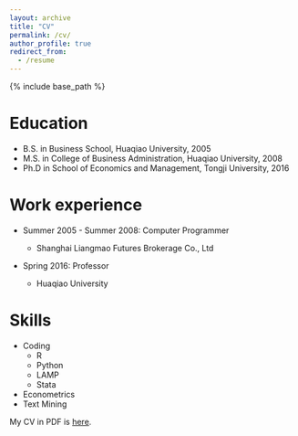 ```yaml
---
layout: archive
title: "CV"
permalink: /cv/
author_profile: true
redirect_from:
  - /resume
---
```


{% include base_path %}

Education
======
* B.S. in Business School, Huaqiao University, 2005
* M.S. in College of Business Administration, Huaqiao University, 2008
* Ph.D in School of Economics and Management, Tongji University, 2016

Work experience
======
* Summer 2005 - Summer 2008: Computer Programmer 
  * Shanghai Liangmao Futures Brokerage Co., Ltd

* Spring 2016: Professor
  * Huaqiao University

Skills
======
* Coding
  * R
  * Python
  * LAMP
  * Stata
* Econometrics
* Text Mining

My CV in PDF is [here](https://www.weiwang.info/CV_WeiWang.pdf).

